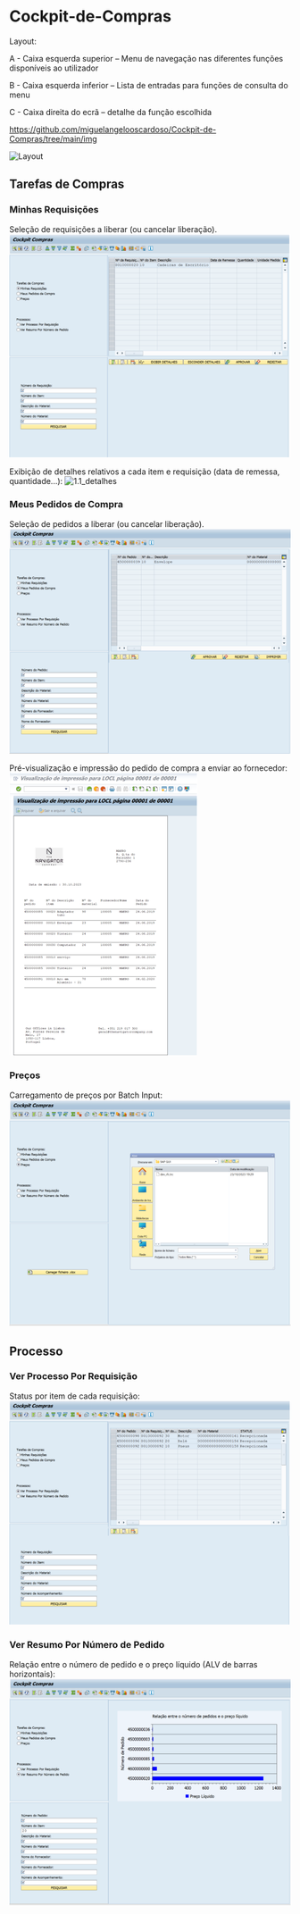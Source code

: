 # Cockpit-de-Compras

Layout:

A - Caixa esquerda superior – Menu de navegação nas diferentes funções disponíveis ao
utilizador

B - Caixa esquerda inferior – Lista de entradas para funções de consulta do menu

C - Caixa direita do ecrã – detalhe da função escolhida

https://github.com/miguelangelooscardoso/Cockpit-de-Compras/tree/main/img

![Layout](https://github.com/miguelangelooscardoso/Cockpit-de-Compras/tree/main/img/Layout.png)

## Tarefas de Compras

### Minhas Requisições

Seleção de requisições a liberar (ou cancelar liberação).
![1.1](https://github.com/miguelangelooscardoso/Cockpit-de-Compras/blob/main/img/1.1.png)

Exibição de detalhes relativos a cada item e requisição (data de remessa, quantidade...):
![1.1_detalhes](https://github.com/miguelangelooscardoso/Cockpit-de-Compras/nlob/main/img/1.1_detalhes.png)

### Meus Pedidos de Compra

Seleção de pedidos a liberar (ou cancelar liberação).
![1.2](https://github.com/miguelangelooscardoso/Cockpit-de-Compras/blob/main/img/1.2.png)

Pré-visualização e impressão do pedido de compra a enviar ao fornecedor:
![1.2_smartform](https://github.com/miguelangelooscardoso/Cockpit-de-Compras/blob/main/img/1.2_smartform.png)

### Preços

Carregamento de preços por Batch Input:
![1.3](https://github.com/miguelangelooscardoso/Cockpit-de-Compras/blob/main/img/1.3.png)

## Processo

### Ver Processo Por Requisição

Status por item de cada requisição:
![2.1](https://github.com/miguelangelooscardoso/Cockpit-de-Compras/blob/main/img/2.1.png)

### Ver Resumo Por Número de Pedido

Relação entre o número de pedido e o preço líquido (ALV de barras horizontais):
![2.2](https://github.com/miguelangelooscardoso/Cockpit-de-Compras/blob/main/img/2.2.png)

